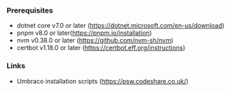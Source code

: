 ### Prerequisites

- dotnet core v7.0 or later (<https://dotnet.microsoft.com/en-us/download>)
- pnpm v8.0 or later(<https://pnpm.io/installation>)
- nvm v0.38.0 or later (https://github.com/nvm-sh/nvm)
- certbot v1.18.0 or later (<https://certbot.eff.org/instructions>)

### Links
- Umbraco installation scripts (<https://psw.codeshare.co.uk/>) 